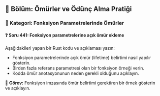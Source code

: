 ## 📘 Bölüm: Ömürler ve Ödünç Alma Pratiği  
### 🔹 Kategori: Fonksiyon Parametrelerinde Ömürler  
#### ❓ Soru 441: Fonksiyon parametrelerine açık ömür ekleme

Aşağıdakileri yapan bir Rust kodu ve açıklaması yazın:

- Fonksiyon parametrelerinde açık ömür (lifetime) belirtimi nasıl yapılır gösterin.
- Birden fazla referans parametresi olan bir fonksiyon örneği verin.
- Kodda ömür anotasyonunun neden gerekli olduğunu açıklayın.

🔧 **Görev:** Fonksiyon imzasında ömür belirtimi gerektiren bir örnek gösterin ve açıklayın.

